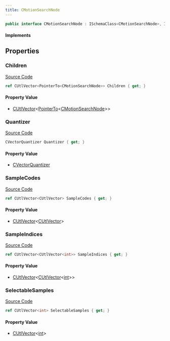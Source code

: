 ```yaml
---
title: CMotionSearchNode
---
```


```csharp
public interface CMotionSearchNode : ISchemaClass<CMotionSearchNode>, ISchemaField, ISchemaClass, INativeHandle
```

#### Implements

## Properties

### Children

[Source Code](https://github.com/swiftly-solution/swiftlys2/blob/beta/managed/src/SwiftlyS2.Generated/Schemas/Interfaces/CMotionSearchNode.cs#L16)

```csharp
ref CUtlVector<PointerTo<CMotionSearchNode>> Children { get; }
```

#### Property Value

- [CUtlVector](/docs/api/-1)<[PointerTo](/docs/api/shared/natives/pointerto-1)<[CMotionSearchNode](/docs/api/shared/schemadefinitions/cmotionsearchnode)>>

### Quantizer

[Source Code](https://github.com/swiftly-solution/swiftlys2/blob/beta/managed/src/SwiftlyS2.Generated/Schemas/Interfaces/CMotionSearchNode.cs#L18)

```csharp
CVectorQuantizer Quantizer { get; }
```

#### Property Value

- [CVectorQuantizer](/docs/api/shared/schemadefinitions/cvectorquantizer)

### SampleCodes

[Source Code](https://github.com/swiftly-solution/swiftlys2/blob/beta/managed/src/SwiftlyS2.Generated/Schemas/Interfaces/CMotionSearchNode.cs#L20)

```csharp
ref CUtlVector<CUtlVector> SampleCodes { get; }
```

#### Property Value

- [CUtlVector](/docs/api/-1)<[CUtlVector](/docs/api/)>

### SampleIndices

[Source Code](https://github.com/swiftly-solution/swiftlys2/blob/beta/managed/src/SwiftlyS2.Generated/Schemas/Interfaces/CMotionSearchNode.cs#L22)

```csharp
ref CUtlVector<CUtlVector<int>> SampleIndices { get; }
```

#### Property Value

- [CUtlVector](/docs/api/-1)<[CUtlVector](/docs/api/-1)<[int](https://learn.microsoft.com/dotnet/api/system.int32)>>

### SelectableSamples

[Source Code](https://github.com/swiftly-solution/swiftlys2/blob/beta/managed/src/SwiftlyS2.Generated/Schemas/Interfaces/CMotionSearchNode.cs#L24)

```csharp
ref CUtlVector<int> SelectableSamples { get; }
```

#### Property Value

- [CUtlVector](/docs/api/-1)<[int](https://learn.microsoft.com/dotnet/api/system.int32)>

